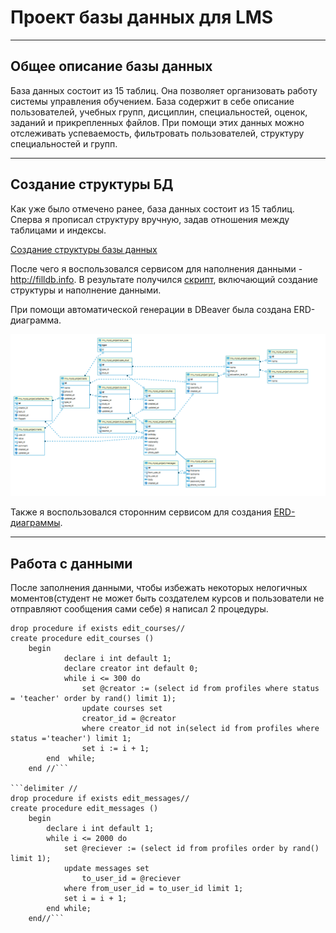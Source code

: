 # Проект базы данных для LMS #

---

##  Общее описание базы данных ##
База данных состоит из 15 таблиц. Она позволяет организовать работу системы управления обучением.
База содержит в себе описание пользователей, учебных групп, дисциплин, специальностей, оценок, заданий и прикрепленных файлов.
При помощи этих данных можно отслеживать успеваемость, фильтровать пользователей, структуру специальностей и групп.

---

## Создание структуры БД ##
Как уже было отмечено ранее, база данных состоит из 15 таблиц. Сперва я прописал структуру вручную, задав отношения между таблицами и индексы.

[Создание структуры базы данных](https://github.com/Serguchers/MySQL_GB/blob/Final_course_project/Создание%20базы.sql)

После чего я воспользовался сервисом для наполнения данными - http://filldb.info. В результате получился [скрипт](https://github.com/Serguchers/MySQL_GB/blob/Final_course_project/Наполнение%20данными.sql), включающий создание структуры и наполнение данными.

При помощи автоматической генерации в DBeaver была создана ERD-диаграмма.

![ERD-диаграмма DBeaver](https://github.com/Serguchers/MySQL_GB/blob/Final_course_project/erd_with_dbeaver.png?raw=true)

Также я воспользовался сторонним сервисом для создания [ERD-диаграммы](https://github.com/Serguchers/MySQL_GB/blob/Final_course_project/erd_with_web.pdf).

---

## Работа с данными ##
После заполнения данными, чтобы избежать некоторых нелогичных моментов(студент не может быть создателем курсов и пользователи не отправляют сообщения сами себе)
я написал 2 процедуры.
```delimiter //
drop procedure if exists edit_courses//
create procedure edit_courses ()
	begin
			declare i int default 1;
			declare creator int default 0;
			while i <= 300 do
				set @creator := (select id from profiles where status = 'teacher' order by rand() limit 1);
				update courses set 
				creator_id = @creator
				where creator_id not in(select id from profiles where status ='teacher') limit 1;
				set i := i + 1;
		end  while;
	end //```

```delimiter //
drop procedure if exists edit_messages//
create procedure edit_messages ()
	begin
		declare i int default 1;
		while i <= 2000 do
			set @reciever := (select id from profiles order by rand() limit 1);
			update messages set
				to_user_id = @reciever
			where from_user_id = to_user_id limit 1;
			set i = i + 1;
		end while;
	end//```

